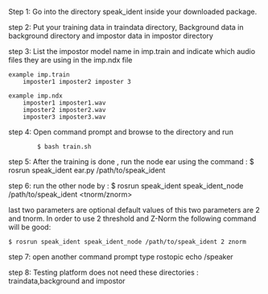 Step 1: Go into the directory speak_ident inside your downloaded package.

step 2: Put your training data in traindata directory, Background data in background directory and impostor data in impostor directory

step 3: List the impostor model name in imp.train and indicate which audio files they are using in the imp.ndx file

	example imp.train 
		imposter1 imposter2 imposter 3

	example imp.ndx
		imposter1 imposter1.wav
		imposter2 imposter2.wav
		imposter3 imposter3.wav

step 4: Open command prompt and browse to the directory and run 

			$ bash train.sh

step 5: After the training is done , run the node ear using the command :
	$ rosrun speak_ident ear.py /path/to/speak_ident 

step 6: run the other node by :
	$ rosrun speak_ident speak_ident_node /path/to/speak_ident <threshold> <tnorm/znorm>

last two parameters are optional default values of this two parameters are 2 and tnorm. In order to use 2 threshold and Z-Norm the following command will be good:

	$ rosrun speak_ident speak_ident_node /path/to/speak_ident 2 znorm

step 7: open another command prompt type rostopic echo /speaker

step 8: Testing platform does not need these directories : traindata,background and impostor 

